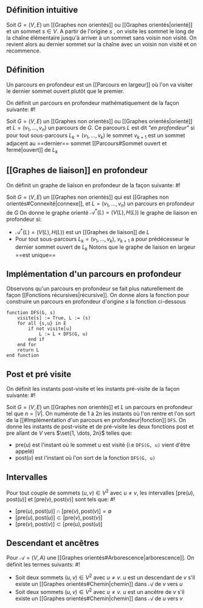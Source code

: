 ## Définition intuitive
Soit $G = (V, E)$ un [[Graphes non orientés]] ou [[Graphes orientés|orienté]] et un sommet $s \in V$. A partir de l'origine $s$ , on visite les sommet le long de la chaîne élémentaire jusqu'à arriver à un sommet sans voisin non visité. On revient alors au dernier sommet sur la chaîne avec un voisin non visité et on recommence.

## Définition
Un parcours en profondeur est un [[Parcours en largeur]] où l'on va visiter le dernier sommet ouvert plutôt que le premier.

On définit un parcours en profondeur mathématiquement de la façon suivante: #!

Soit $G=(V, E)$ un [[Graphes non orientés]] ou [[Graphes orientés|orienté]] et $L=(v_1, \dots, v_n)$ un parcours de $G$.
Ce parcours $L$ est dit *"en profondeur"* si pour tout sous-parcours $L_k = (v_1, \dots, v_k)$ le sommet $v_{k+1}$ est un sommet adjacent au ==dernier== sommet [[Parcours#Sommet ouvert et fermé|ouvert]] de $L_k$

## [[Graphes de liaison]] en profondeur

On définit un graphe de liaison en profondeur de la façon suivante: #!

Soit $G = (V, E)$ un [[Graphes non orientés]] qui est [[Graphes non orientés#Connexité|connexe]], et $L = (v_1, \dots, v_n)$ un parcours en profondeur de $G$
On donne le graphe orienté $\mathcal A^*(L) = (V(L), H(L))$ le graphe de liaison en profondeur si:
- $\mathcal A^*(L) = (V(L), H(L))$ est un [[Graphes de liaison]] de $L$
- Pour tout sous-parcours $L_k =(v_1, \dots, v_k)$, $v_{k+1}$ a pour prédécesseur le dernier sommet ouvert de $L_k$
Notons que le graphe de liaison en largeur ==est unique==

## Implémentation d'un parcours en profondeur
Observons qu'un parcours en profondeur se fait plus naturellement de façon [[Fonctions récursives|récursive]].
On donne alors la fonction pour construire un parcours en profondeur d'origine $s$ la fonction ci-dessous

```
function DFS(G, s)
	visite[s] := True, L := (s)
	for all {s,u} in E
		if not visite[u]
			L := L + DFS(G, u)
		end if
	end for
	return L
end function
```

## Post et pré visite
On définit les instants post-visite et les instants pré-visite de la façon suivante: #!

Soit $G = (V, E)$ un [[Graphes non orientés]] et $L$ un parcours en profondeur tel que $n = |V|$. On numérote de $1$ à $2n$ les instants où l'on rentre et l'on sort de la [[#Implémentation d'un parcours en profondeur|fonction]] `DFS`.
On donne les instants de post-visite et de pré-visite les deux fonctions $\text{post}$ et $\text{pre}$ allant de $V$ vers $\set{1, \dots, 2n}$ telles que:
- $\text{pre}(u)$ est l'instant où le sommet $u$ est visité (i.e `DFS(G, u)` vient d'être appelé)
- $\text{post}(u)$ est l'instant où l'on sort de la fonction `DFS(G, u)`

## Intervalles
Pour tout couple de sommets $(u,v) \in V^2$ avec $u \not = v$, les intervalles $[\text{pre}(u), \text{post}(u)]$ et $[\text{pre}(v), \text{post}(v)]$ sont tels que: #!

- $[\text{pre}(u), \text{post}(u)] \cap [\text{pre}(v), \text{post}(v)] = \emptyset$
- $[\text{pre}(u), \text{post}(u)] \subset [\text{pre}(v), \text{post}(v)]$
- $[\text{pre}(v), \text{post}(v)] \subset [\text{pre}(u), \text{post}(u)]$

## Descendant et ancêtres
Pour $\mathcal A = (V, A)$ une [[Graphes orientés#Arborescence|arborescence]]. On définit les termes suivants: #!

- Soit deux sommets $(u,v) \in V^2$ avec $u \not =v$. $u$ est un descendant de $v$ s'il existe un [[Graphes orientés#Chemin|chemin]] dans $\mathcal A$ de $v$ vers $u$ 
- Soit deux sommets $(u,v) \in V^2$ avec $u \not =v$. $u$ est un ancêtre de $v$ s'il existe un [[Graphes orientés#Chemin|chemin]] dans $\mathcal A$ de $u$ vers $v$ 